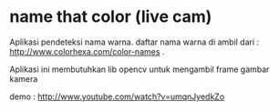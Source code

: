name that color (live cam)
==========================

Aplikasi pendeteksi nama warna. 
daftar nama warna di ambil dari : http://www.colorhexa.com/color-names . 

Aplikasi ini membutuhkan lib opencv untuk mengambil frame gambar kamera

demo : http://www.youtube.com/watch?v=umqnJyedkZo

